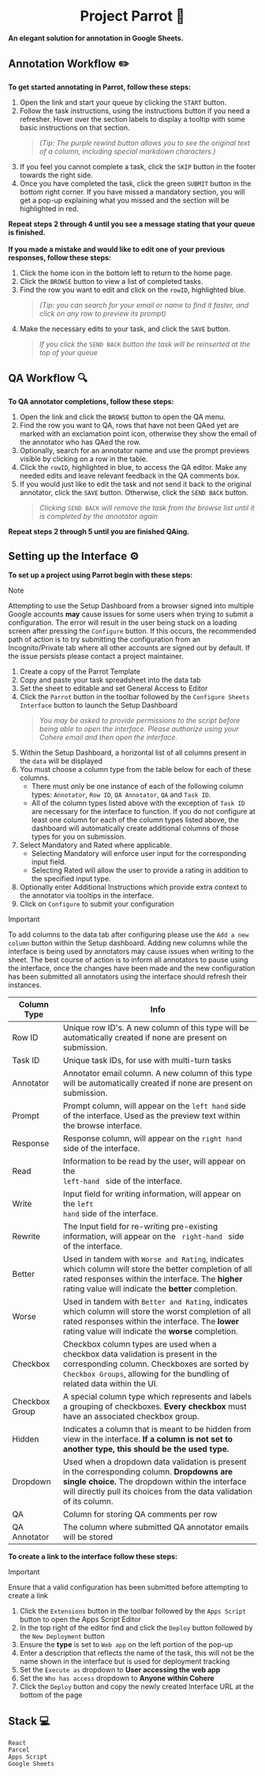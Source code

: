 <h1 align="center">
    Project Parrot 🦜
</h1>
<b> An elegant solution for annotation in Google Sheets.</b>
<h2>Annotation Workflow ✏️</h2>
<b>To get started annotating in Parrot, follow these steps:</b>
<ol>
<li>Open the link and start your queue by clicking the <code>START</code> button.</li>
<li>Follow the task instructions, using the instructions button if you need a refresher. Hover over the section labels to display a tooltip with some basic instructions on that section.</li>

> *(Tip: The purple rewind button allows you to see the original text of a column, including special markdown characters.)*
<li>If you feel you cannot complete a task, click the <code>SKIP</code> button in the footer towards the right side.</li>
<li>Once you have completed the task, click the green <code>SUBMIT</code> button in the bottom right corner. If you have missed a mandatory section, you will get a pop-up explaining what you missed and the section will be highlighted in red.</li>
</ol>
<b> Repeat steps 2 through 4 until you see a message stating that your queue is finished.</b>
<br/>
<br/>
<b>If you made a mistake and would like to edit one of your previous responses, follow these steps:</b>
<ol>
<li>Click the home icon in the bottom left to return to the home page.</li>
<li>Click the <code>BROWSE</code> button to view a list of completed tasks.</li>
<li>Find the row you want to edit and click on the <code>rowID</code>, highlighted blue.

> <i>(Tip: you can search for your email or name to find it faster, and click on any row to preview its prompt)</i>
</li>
<li>Make the necessary edits to your task, and click the <code>SAVE</code> button.</li>

> *If you click the* `SEND BACK` *button the task will be reinserted at the top of your queue*
</ol>

<h2>QA Workflow 🔍</h2>
<b>To QA annotator completions, follow these steps:</b>
<ol>
<li>Open the link and click the <code>BROWSE</code> button to open the QA menu.</li>
<li>Find the row you want to QA, rows that have not been QAed yet are marked with an exclamation point icon, otherwise they show the email of the annotator who has QAed the row.</li>
<li>Optionally, search for an annotator name and use the prompt previews visible by clicking on a row in the table.</li>
<li>Click the <code>rowID</code>, highlighted in blue, to access the QA editor. Make any needed edits and leave relevant feedback in the QA comments box.</li>
<li>If you would just like to edit the task and not send it back to the original annotator, click the <code>SAVE</code> button. Otherwise, click the <code>SEND BACK</code> button.

> *Clicking* `SEND BACK` *will remove the task from the browse list until it is completed by the annotator again*
</ol>
<b>Repeat steps 2 through 5 until you are finished QAing.</b>
<h2>Setting up the Interface ⚙️</h2>

<b>To set up a project using Parrot begin with these steps:</b>

> [!NOTE]  
> Attempting to use the Setup Dashboard from a browser signed into multiple Google accounts **may** cause issues for some users when trying to submit a configuration. The error will result in the user being stuck on a loading screen after pressing the <code>Configure</code> button. If this occurs, the recommended path of action is to try submitting the configuration from an Incognito/Private tab where all other accounts are signed out by default. If the issue persists please contact a project maintainer.  

<ol>
<li>Create a copy of the Parrot Template</li>
<li>Copy and paste your task spreadsheet into the data tab</li>
<li>Set the sheet to editable and set General Access to Editor</li>
<li>Click the <code>Parrot</code> button in the toolbar followed by the <code>Configure Sheets Interface</code> button to launch the Setup Dashboard  
    
> <i>You may be asked to provide permissions to the script before being able to open the interface. Please authorize using your Cohere email and then open the interface.</i>
</li>

<li>Within the Setup Dashboard, a horizontal list of all columns present in the <code>data</code> will be displayed</li>
<li> You must choose a column type from the table below for each of these columns. <ul> <li>There must only be one instance of each of the following column types:   <code>Annotator</code>,  <code>Row ID</code>,  <code>QA Annotator</code>, <code>QA</code> and <code>Task ID</code>.</li><li>All of the column types listed above with the exception of <code>Task ID</code> are necessary for the interface to function. If you do not configure at least one column for each of the column types listed above, the dashboard will automatically create additional columns of those types for you on submission.</li></ul></li>

<li>Select Mandatory and Rated where applicable.
<ul><li>Selecting Mandatory will enforce user input for the corresponding input field.</li><li>Selecting Rated will allow the user to provide a rating in addition to the specified input type.</li></ul></li>

<li>Optionally enter Additional Instructions which provide extra context to the annotator via tooltips in the interface.</li>
<li>Click on <code>Configure</code> to submit your configuration</li>

</ol>

> [!IMPORTANT]  
> To add columns to the data tab after configuring please use the <code>Add a new column</code> button within the Setup dashboard. Adding new columns while the interface is being used by annotators may cause issues when writing to the sheet. The best course of action is to inform all annotators to pause using the interface, once the changes have been made and the new configuration has been submitted all annotators using the interface should refresh their instances.

| Column Type  | Info                                                                                                                                                                                                                                   |
| ------------ | -------------------------------------------------------------------------------------------------------------------------------------------------------------------------------------------------------------------------------------- |
| Row ID       | Unique row ID's. A new column of this type will be automatically created if none are present on submission.                                                                                                                                                                         |
| Task ID      | Unique task IDs, for use with multi-turn tasks                                                                                                                                                                                        |
| Annotator    | Annotator email column. A new column of this type will be automatically created if none are present on submission.                                                                                                              |
| Prompt       | Prompt column, will appear on the <code>left hand</code> side of the interface. Used as the preview text within the browse interface.                                                                                                  |
| Response     | Response column, will appear on the <code>right hand</code> side of the interface.                                                                                                                                                     |
| Read         | Information to be read by the user, will appear on the <code> left-hand </code> side of the interface.                                                                                                                                   |
| Write        | Input field for writing information, will appear on the <code>left hand</code> side of the interface.                                                                                                                                  |
| Rewrite      | The Input field for re-writing pre-existing information, will appear on the <code> right-hand </code> side of the interface.                                                                                                                 |
| Better       | Used in tandem with <code>Worse and Rating</code>, indicates which column will store the better completion of all rated responses within the interface. The **higher** rating value will indicate the **better** completion.           |
| Worse        | Used in tandem with <code>Better and Rating</code>, indicates which column will store the worst completion of all rated responses within the interface. The **lower** rating value will indicate the **worse** completion.             |
| Checkbox     | Checkbox column types are used when a checkbox data validation is present in the corresponding column. Checkboxes are sorted by <code>Checkbox Groups</code>, allowing for the bundling of related data within the UI. |
| Checkbox Group     | A special column type which represents and labels a grouping of checkboxes. **Every checkbox** must have an associated checkbox group.  |
| Hidden       | Indicates a column that is meant to be hidden from view in the interface. **If a column is not set to another type, this should be the used type.**                                                                                    |
| Dropdown     | Used when a dropdown data validation is present in the corresponding column. **Dropdowns are single choice.** The dropdown within the interface will directly pull its choices from the data validation of its column.                 |
| QA           | Column for storing QA comments per row                                                                                                                                                                                                 |
| QA Annotator | The column where submitted QA annotator emails will be stored                                                                                                                                                                              |

<b>To create a link to the interface follow these steps:</b>
> [!IMPORTANT]  
> Ensure that a valid configuration has been submitted before attempting to create a link

<ol>
<li>Click the <code>Extensions</code> button in the toolbar followed by the <code>Apps Script</code> button to open the Apps Script Editor</li>
<li>In the top right of the editor find and click the <code>Deploy</code> button followed by the <code>New Deployment</code> button</li>
<li>Ensure the <b>type</b> is set to <code>Web app</code> on the left portion of the pop-up</li>
<li>Enter a description that reflects the name of the task, this will not be the name shown in the interface but is used for deployment tracking</li>
<li>Set the <code>Execute as</code> dropdown to <b>User accessing the web app</b> </li>
<li>Set the <code>Who has access</code> dropdown to <b>Anyone within Cohere</b> </li>
<li>Click the <code>Deploy</code> button and copy the newly created Interface URL at the bottom of the page</li>

    
</ol>


<h2>Stack 💻</h2>
<code>React</code><br/>
<code>Parcel</code><br/>
<code>Apps Script</code><br/>
<code>Google Sheets</code>
